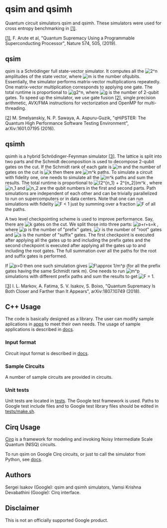 # qsim and qsimh

Quantum circuit simulators qsim and qsimh. These simulators were used for cross
entropy benchmarking in
[[1]](https://www.nature.com/articles/s41586-019-1666-5).

[[1]](https://www.nature.com/articles/s41586-019-1666-5), F. Arute et al,
"Quantum Supremacy Using a Programmable Superconducting Processor",
Nature 574, 505, (2019).

## qsim

qsim is a Schrödinger full state-vector simulator. It computes all the
![2^n](https://render.githubusercontent.com/render/math?math=2%5En)
amplitudes of the state vector, where
![m](https://render.githubusercontent.com/render/math?math=m) is the number ofqubits.
Essentially, the simulator performs matrix-vector multiplications repeatedly.
One matrix-vector multiplication corresponds to applying one gate.
The total runtime is proportional to
![g2^n](https://render.githubusercontent.com/render/math?math=g2%5En), where
![g](https://render.githubusercontent.com/render/math?math=g) is the number of
2-qubit gates. To speed up the simulator, we use gate fusion
[[2]](https://arxiv.org/abs/1601.07195), single precision arithmetic, AVX/FMA
instructions for vectorization and OpenMP for multi-threading.

[[2]](https://arxiv.org/abs/1601.07195) M. Smelyanskiy, N. P. Sawaya,
A. Aspuru-Guzik, "qHiPSTER: The Quantum High Performance Software Testing
Environment", arXiv:1601.07195 (2016).

## qsimh

qsimh is a hybrid Schrödinger-Feynman simulator
[[3]](https://arxiv.org/abs/1807.10749). The lattice is split into two parts
and the Schmidt decomposition is used to decompose 2-qubit gates on the
cut. If the Schmidt rank of each gate is
![m](https://render.githubusercontent.com/render/math?math=m) and the number of gates on
the cut is
![k](https://render.githubusercontent.com/render/math?math=k) then there are
![m^k](https://render.githubusercontent.com/render/math?math=m%5Ek) paths. To
simulate a circuit with fidelity one, one needs to simulate all the
![m^k](https://render.githubusercontent.com/render/math?math=m%5Ek) paths and
sum the results. The total runtime is proportional to
![(2^{n_1} + 2^{n_2})m^k](https://render.githubusercontent.com/render/math?math=(2%5E%7Bn_1%7D%20%2B%202%5E%7Bn_2%7D)m%5Ek)
, where
![n_1](https://render.githubusercontent.com/render/math?math=n_1) and
![n_2](https://render.githubusercontent.com/render/math?math=n_2) are the qubit
numbers in the first and second parts. Path simulations are independent of each
other and can be trivially parallelized to run on supercomputers or in data
centers. Note that one can run simulations with fidelity
![F < 1](https://render.githubusercontent.com/render/math?math=F%20%3C%201)
just by summing over a fraction
![F](https://render.githubusercontent.com/render/math?math=F) of all the paths.

A two level checkpointing scheme is used to improve performance. Say, there
are ![k](https://render.githubusercontent.com/render/math?math=k) gates on the
cut. We split those into three parts:
![p+r+s=k](https://render.githubusercontent.com/render/math?math=p%2Br%2Bs%3Dk)
, where
![p](https://render.githubusercontent.com/render/math?math=p) is the number of
"prefix" gates,
![r](https://render.githubusercontent.com/render/math?math=r) is the number of
"root" gates and
![s](https://render.githubusercontent.com/render/math?math=s) is the number of
"suffix" gates. The first checkpoint is executed after applying all the gates
up to and including the prefix gates and the second checkpoint is executed
after applying all the gates up to and including the root gates. The full
summation over all the paths for the root and suffix gates is performed.

If ![p>0](https://render.githubusercontent.com/render/math?math=p%3E0)
then one such simulation gives
![F\approx 1/m^p](https://render.githubusercontent.com/render/math?math=F%5Capprox%201%2Fm%5Ep)
(for all the prefix gates having the same Schmidt rank m). One needs to run
![m^p](https://render.githubusercontent.com/render/math?math=m%5Ep)
simulations with different prefix paths and sum the results to get
![F = 1](https://render.githubusercontent.com/render/math?math=F%20%3D%201).

[[3]](https://arxiv.org/abs/1807.10749) I. L. Markov, A. Fatima, S. V. Isakov,
S. Boixo, "Quantum Supremacy Is Both Closer and Farther than It Appears",
arXiv:1807.10749 (2018).

## C++ Usage

The code is basically designed as a library. The user can modify sample
aplications in [apps](apps) to meet their own needs. The usage of sample
applications is described in [docs](docs/usage.md).

### Input format

Circuit input format is described in [docs](docs/input_format.md).

### Sample Circuits

A number of sample circuits are provided in
circuits.

### Unit tests

Unit tests are located in [tests](tests). The Google test framework is used.
Paths to Google test include files and to Google test library files should be
edited in [tests/make.sh](tests/make.sh).

## Cirq Usage

[Cirq](https://github.com/quantumlib/cirq) is a framework for modeling and
invoking Noisy Intermediate Scale Quantum (NISQ) circuits.

To run qsim on Google Cirq circuits, or just to call the simulator from Python,
see [docs](docs/cirq_interface.md).

## Authors

Sergei Isakov (Google): qsim and qsimh simulators, Vamsi Krishna Devabathini
(Google): Cirq interface.

## Disclaimer

This is not an officially supported Google product.
